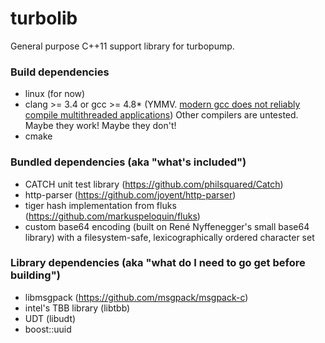 # turbolib

General purpose C++11 support library for turbopump.

### Build dependencies

* linux (for now)
* clang >= 3.4 or gcc >= 4.8* (YMMV. [modern gcc does not reliably compile multithreaded applications](https://bugs.launchpad.net/ubuntu/+source/gcc-defaults/+bug/1228201)) Other compilers are untested. Maybe they work! Maybe they don't!
* cmake

### Bundled dependencies (aka "what's included")

* CATCH unit test library (https://github.com/philsquared/Catch)
* http-parser (https://github.com/joyent/http-parser)
* tiger hash implementation from fluks (https://github.com/markuspeloquin/fluks)
* custom base64 encoding (built on René Nyffenegger's small base64 library) with a filesystem-safe, lexicographically ordered character set

### Library dependencies (aka "what do I need to go get before building")

* libmsgpack (https://github.com/msgpack/msgpack-c)
* intel's TBB library (libtbb)
* UDT (libudt)
* boost::uuid


